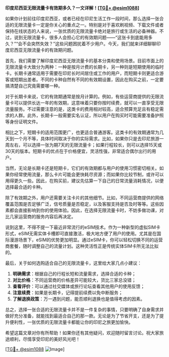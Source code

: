 **印度尼西亚无限流量卡有效期多久？一文详解！[[TG💪+ @esim1088](https://t.me/s/esim1088)]**

如果你计划前往印度尼西亚，或者已经在印尼生活工作一段时间，那么选择一张合适的无限流量卡一定是你关心的重点之一。特别是对于喜欢刷视频、下载文件或者保持在线状态的人来说，一张优质的无限流量卡绝对是旅行或生活的必备神器。不过，说到无限流量卡，很多人会担心它的有效期问题——“这张卡到底能用多久？”“会不会突然失效？”这些问题困扰着不少用户。今天，我们就来详细聊聊印度尼西亚无限流量卡的有效期问题。

首先，我们需要了解印度尼西亚无限流量卡的基本分类和使用场景。目前市面上的无限流量卡大致分为两种：一种是按月计费的长期卡，另一种则是短期使用的临时卡。长期卡通常适用于需要在印尼长时间居住或工作的用户，而短期卡则更适合游客或短期出差者。不同的卡种自然有不同的有效期设置，因此在购买之前，一定要搞清楚自己究竟需要哪一种。

对于长期卡来说，它的有效期通常是按月计算的。例如，有些运营商提供的无限流量卡可以提供长达一年的有效期，这意味着只要你按时续费，就可以一直享受无限流量服务。不过需要注意的是，这类卡的费用相对较高，适合预算充足且有稳定需求的人群。此外，长期卡一般需要实名认证，所以用户在购买时可能需要准备护照等身份证明文件。

相比之下，短期卡的适用范围更广，也更适合普通游客。这类卡的有效期通常为几天到一个月不等，具体时间取决于你的实际需求。比如，如果你只是去印尼旅游一周左右，可以选择一张为期7天的无限流量卡；如果行程较长，则可以选择15天或30天的版本。短期卡的优点在于价格便宜，灵活性强，非常适合偶尔出行的用户。

当然，无论是长期卡还是短期卡，它们的有效期都与用户的使用习惯密切相关。如果你经常使用流量，那么卡片可能会更快耗尽资源；而如果你比较节制，或许可以用得更久一些。因此，在购买前，建议先估算一下自己的日常流量消耗情况，以便选择最合适的卡种。

除了有效期之外，用户还需要关注卡片的其他细节。比如，不同运营商提供的网络覆盖范围是否足够广泛，信号质量是否稳定，以及客服支持是否及时等等。这些因素都会直接影响到你的使用体验。因此，在选择无限流量卡时，不妨多做功课，对比几家运营商的服务内容后再决定。

说到这里，不得不提一下最近非常流行的eSIM技术。作为一种新型的虚拟SIM卡形式，eSIM无需实体卡槽即可直接激活，极大地方便了用户的使用。尤其是在国际漫游场景下，eSIM的优势更加明显。通过eSIM卡，你可以轻松切换不同的运营商套餐，随时调整自己的流量计划。这种灵活性正是传统实体SIM卡所无法比拟的。

最后，关于如何选购适合自己的无限流量卡，这里给大家几点小建议：

1. **明确需求**：根据自己的行程长短和流量需求，选择合适的卡种；
2. **对比价格**：不同运营商的价格差异可能较大，货比三家总没错；
3. **查看评价**：可以通过社交媒体或旅行论坛查看其他用户的使用反馈；
4. **注意续费**：如果是长期卡，记得提前续费以免中断服务；
5. **了解退换政策**：万一遇到问题，能否顺利退换也是值得考虑的因素。

总之，选择一张合适的无限流量卡并不是一件复杂的事情，只要明确了自身需求并做好充分准备，就能找到最适合自己的那一款。无论是为了节省开支，还是为了提升便利性，一张优质的无限流量卡都能让你的印尼之旅更加愉快。

希望这篇文章对你有所帮助！如果你还有其他疑问，欢迎随时留言讨论。祝大家旅途顺利，尽情享受印尼的美好风光吧！

[[TG💪+ @esim1088](https://t.me/s/esim1088) ![Image](https://i.postimg.cc/4NQfJmqS/Snipaste-2025-05-13-00-14-12.png)]